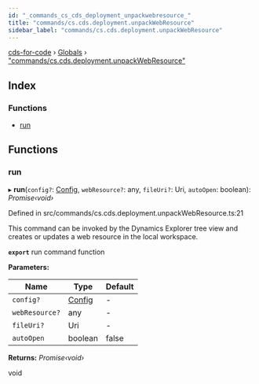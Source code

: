 ```yaml
---
id: "_commands_cs_cds_deployment_unpackwebresource_"
title: "commands/cs.cds.deployment.unpackWebResource"
sidebar_label: "commands/cs.cds.deployment.unpackWebResource"
---
```


[cds-for-code](../index.md) › [Globals](../globals.md) › ["commands/cs.cds.deployment.unpackWebResource"](_commands_cs_cds_deployment_unpackwebresource_.md)

## Index

### Functions

* [run](_commands_cs_cds_deployment_unpackwebresource_.md#run)

## Functions

###  run

▸ **run**(`config?`: [Config](../interfaces/_api_cds_webapi_cdswebapi_.cdswebapi.config.md), `webResource?`: any, `fileUri?`: Uri, `autoOpen`: boolean): *Promise‹void›*

Defined in src/commands/cs.cds.deployment.unpackWebResource.ts:21

This command can be invoked by the Dynamics Explorer tree view and creates or updates a web resource in the local workspace.

**`export`** run command function

**Parameters:**

Name | Type | Default |
------ | ------ | ------ |
`config?` | [Config](../interfaces/_api_cds_webapi_cdswebapi_.cdswebapi.config.md) | - |
`webResource?` | any | - |
`fileUri?` | Uri | - |
`autoOpen` | boolean | false |

**Returns:** *Promise‹void›*

void
